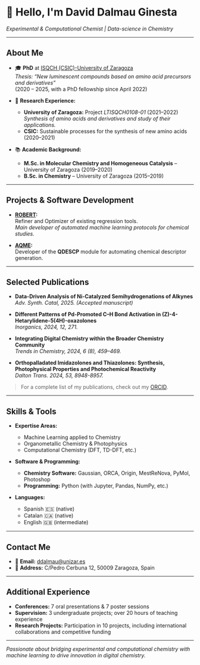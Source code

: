 # 👋 Hello, I'm David Dalmau Ginesta  
*Experimental & Computational Chemist | Data-science in Chemistry*

---

## About Me

- 🎓 **PhD** at [ISQCH (CSIC)-University of Zaragoza](https://www.csic.es/)  
  *Thesis: “New luminescent compounds based on amino acid precursors and derivatives”*  
  (2020 – 2025, with a PhD fellowship since April 2022)

- 🔬 **Research Experience:**  
  - **University of Zaragoza:** Project *LTISQCH0108-01* (2021–2022)  
    *Synthesis of amino acids and derivatives and study of their applications.*  
  - **CSIC:** Sustainable processes for the synthesis of new amino acids (2020–2021)

- 📚 **Academic Background:**  
  - **M.Sc. in Molecular Chemistry and Homogeneous Catalysis** – University of Zaragoza (2019–2020)  
  - **B.Sc. in Chemistry** – University of Zaragoza (2015–2019)

---

## Projects & Software Development

- **[ROBERT](https://robert.readthedocs.io/en/latest/):**  
  Refiner and Optimizer of existing regression tools.  
  *Main developer of automated machine learning protocols for chemical studies.*

- **[AQME](https://aqme.readthedocs.io/):**  
  Developer of the **QDESCP** module for automating chemical descriptor generation.

---

## Selected Publications

- **Data-Driven Analysis of Ni-Catalyzed Semihydrogenations of Alkynes**  
  *Adv. Synth. Catal, 2025. (Accepted manuscript)*

- **Different Patterns of Pd-Promoted C–H Bond Activation in (Z)-4-Hetarylidene-5(4H)-oxazolones**  
  *Inorganics, 2024, 12, 271.*

- **Integrating Digital Chemistry within the Broader Chemistry Community**  
  *Trends in Chemistry, 2024, 6 (8), 459–469.*

- **Orthopalladated Imidazolones and Thiazolones: Synthesis, Photophysical Properties and Photochemical Reactivity**  
  *Dalton Trans. 2024, 53, 8948-8957.*

> For a complete list of my publications, check out my [ORCID](https://orcid.org/0000-0002-2506-6546).

---

## Skills & Tools

- **Expertise Areas:**  
  - Machine Learning applied to Chemistry  
  - Organometallic Chemistry & Photophysics  
  - Computational Chemistry (DFT, TD-DFT, etc.)

- **Software & Programming:**  
  - **Chemistry Software:** Gaussian, ORCA, Origin, MestReNova, PyMol, Photoshop  
  - **Programming:** Python (with Jupyter, Pandas, NumPy, etc.)

- **Languages:**  
  - Spanish 🇪🇸 (native)  
  - Catalan 🇨🇦 (native)  
  - English 🇬🇧 (intermediate)

---

## Contact Me

- 📧 **Email:** [ddalmau@unizar.es](mailto:ddalmau@unizar.es)   
- 📍 **Address:** C/Pedro Cerbuna 12, 50009 Zaragoza, Spain

---

## Additional Experience

- **Conferences:** 7 oral presentations & 7 poster sessions  
- **Supervision:** 3 undergraduate projects; over 20 hours of teaching experience  
- **Research Projects:** Participation in 10 projects, including international collaborations and competitive funding

---

*Passionate about bridging experimental and computational chemistry with machine learning to drive innovation in digital chemistry.*  
